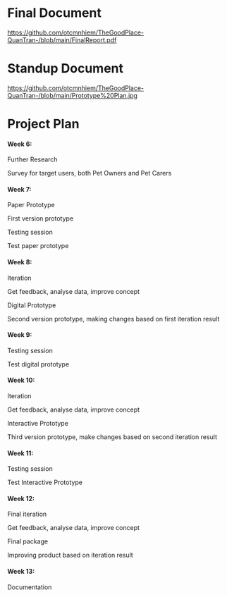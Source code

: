 # Final Document
https://github.com/otcmnhiem/TheGoodPlace-QuanTran-/blob/main/FinalReport.pdf

# Standup Document
https://github.com/otcmnhiem/TheGoodPlace-QuanTran-/blob/main/Prototype%20Plan.jpg

# Project Plan

#### Week 6:

Further Research

Survey for target users, both Pet Owners and Pet Carers

#### Week 7:

Paper Prototype

First version prototype

Testing session

Test paper prototype

#### Week 8:

Iteration

Get feedback, analyse data, improve concept

Digital Prototype

Second version prototype, making changes based on first iteration result

#### Week 9:

Testing session

Test digital prototype

#### Week 10:

Iteration

Get feedback, analyse data, improve concept

Interactive Prototype

Third version prototype, make changes based on second iteration result

#### Week 11:

Testing session

Test Interactive Prototype

#### Week 12:

Final iteration

Get feedback, analyse data, improve concept

Final package

Improving product based on iteration result

#### Week 13:

Documentation
